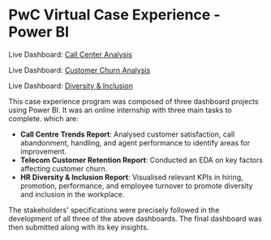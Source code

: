 # PwC Virtual Case Experience - Power BI 

Live Dashboard: [Call Center Analysis](https://www.novypro.com/project/atliq-mart-supply-chain-analysis-4)

Live Dashboard: [Customer Churn Analysis](https://www.novypro.com/project/atliq-mart-supply-chain-analysis-4)

Live Dashboard: [Diversity & Inclusion](https://www.novypro.com/project/atliq-mart-supply-chain-analysis-4)

This case experience program was composed of three dashboard projects using Power BI. It was an online internship with three main tasks to complete. which are:

- **Call Centre Trends Report**: Analysed customer satisfaction, call abandonment, handling, and agent performance to identify areas for improvement.
- **Telecom Customer Retention Report**: Conducted an EDA on key factors affecting customer churn.
- **HR Diversity & Inclusion Report**: Visualised relevant KPIs in hiring, promotion, performance, and employee turnover to promote diversity and inclusion in the workplace.

The stakeholders' specifications were precisely followed in the development of all three of the above dashboards. The final dashboard was then submitted along with its key insights.



